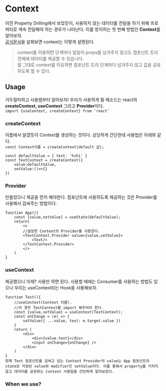 # Context
이전 Property Drilling에서 보았듯이, 사용하지 않는 데이터를 전달을 하기 위해 프로퍼티로 계속 전달해야 하는 경우가 나타난다. 이를 방지하는 첫 번째 방법인 **Context**를 알아보자.   
[공식문서](ko.reactjs.org/docs/context.html)을 살펴보면 context는 이렇게 설명된다.   
> context를 이용하먄 단계마다 일일이 props를 넘겨주지 않고도 컴포넌트 트리 전체에 데이터를 제공할 수 있습니다.   
말 그대로 context를 이요하면 컴포넌트 트리 단계마다 넘겨주지 않고 값을 공유하도록 할 수 있다.

## Usage
거두절미하고 사용법부터 알아보자! 우리가 사용하게 될 메소드는 react의 **createContext, useContext** 그리고 **Provider**이다.    
`import {useContext, createContext} from 'react'`   
### createContext
이름에서 알겠듯이 Context를 생성하는 것이다. 상당하게 간단한데 사용법은 아래와 같다.   
`const Context이름 = createContext(default 값);`   
```
const defaultValue = { text: 'hihi' }
const TextContext = createContext({
    value:defaultValue,
    setValue:()=>{}
})
```
### Provider
만들었으니 제공을 먼저 해야한다. 컴포넌트에 사용하도록 제공하는 것은 Provider를 사용해서 감싸주는 방법이다.
```
function App(){
    const [value,setValue] = useState(defaultValue);
    return(
        <>
        //설정한 Context의 Provider를 사용한다.
        <TextContext.Provider value={value,setValue}>
            <Text/>
        </TextContext.Provider>
        </>
    )
}
```

### useContext
제공했으니 이제? 사용만 하면 된다. 사용할 때에는 Consumer를 사용하는 방법도 있으나 우리는 useContext라는 Hook을 사용해보자.   
```
function Text(){
    //useContext(Context 이름).
    //이 경우 TextContext를 import 해주어야 한다.
    const {value,setValue} = useContext(TextContext);
    const onChange = (e) => {
        setValue({ ...value, text: e.target.value })
    }
    return (
        <div>
            <div>{value.text}</div>
            <input onChange={onChange} />
        </div>
    )
}
햔제 Text 컴포넌트를 감싸고 있는 Context Provider의 value는 App 컴포넌트의 state로 지정된 value와 modifier인 setValue이다. 이를 통해서 property를 거치지 않고 데이터를 공유하는 Context 사용법을 간단하게 알아보았다.
```
### When we use?